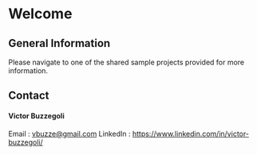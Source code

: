 # Welcome

## General Information 

Please navigate to one of the shared sample projects provided for more information. 

## Contact

#### Victor Buzzegoli

Email : vbuzze@gmail.com
LinkedIn : https://www.linkedin.com/in/victor-buzzegoli/

